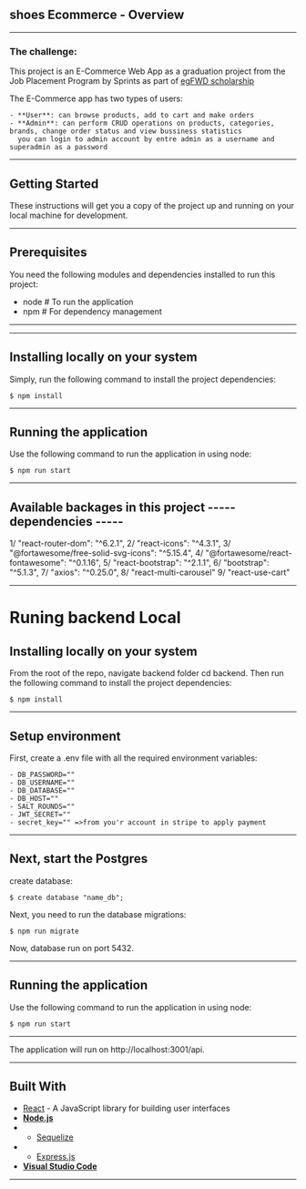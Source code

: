 ## shoes Ecommerce - Overview

---

### The challenge:

This project is an E-Commerce Web App as a graduation project from the Job Placement Program by Sprints as part of [egFWD scholarship](https://egfwd.com/)

The E-Commerce app has two types of users:

```
- **User**: can browse products, add to cart and make orders
- **Admin**: can perform CRUD operations on products, categories, brands, change order status and view bussiness statistics
  you can login to admin account by entre admin as a username and superadmin as a password
```

---

## Getting Started

These instructions will get you a copy of the project up and running on your local machine for development.

---

## Prerequisites

You need the following modules and dependencies installed to run this project:

- node # To run the application
- npm # For dependency management

---

---

## Installing locally on your system

Simply, run the following command to install the project dependencies:

```
$ npm install
```

---

## Running the application

Use the following command to run the application in using node:

```
$ npm run start
```

---

## Available backages in this project -----dependencies -----

1/ "react-router-dom": "^6.2.1",
2/ "react-icons": "^4.3.1",
3/ "@fortawesome/free-solid-svg-icons": "^5.15.4",
4/ "@fortawesome/react-fontawesome": "^0.1.16",
5/ "react-bootstrap": "^2.1.1",
6/ "bootstrap": "^5.1.3",
7/ "axios": "^0.25.0",
8/ "react-multi-carousel"
9/ "react-use-cart"

---

# Runing backend Local

## Installing locally on your system

From the root of the repo, navigate backend folder cd backend.
Then run the following command to install the project dependencies:

```
$ npm install
```

---

## Setup environment

First, create a .env file with all the required environment variables:

```
- DB_PASSWORD=""
- DB_USERNAME=""
- DB_DATABASE=""
- DB_HOST=""
- SALT_ROUNDS=""
- JWT_SECRET=""
- secret_key="" =>from you'r account in stripe to apply payment
```

---

## Next, start the Postgres

create database:

```
$ create database "name_db";
```

Next, you need to run the database migrations:

```
$ npm run migrate
```

Now, database run on port 5432.

---

## Running the application

Use the following command to run the application in using node:

```
$ npm run start
```

---

The application will run on http://localhost:3001/api.

---

## **Built With**

- [React](https://reactjs.org/) - A JavaScript library for building user interfaces
- [**Node.js**](https://nodejs.org/en/about/)
- - [Sequelize](https://www.npmjs.com/package/sequelize)
- - [Express.js](https://www.npmjs.com/package/express)
- [**Visual Studio Code**](https://code.visualstudio.com/)

---
